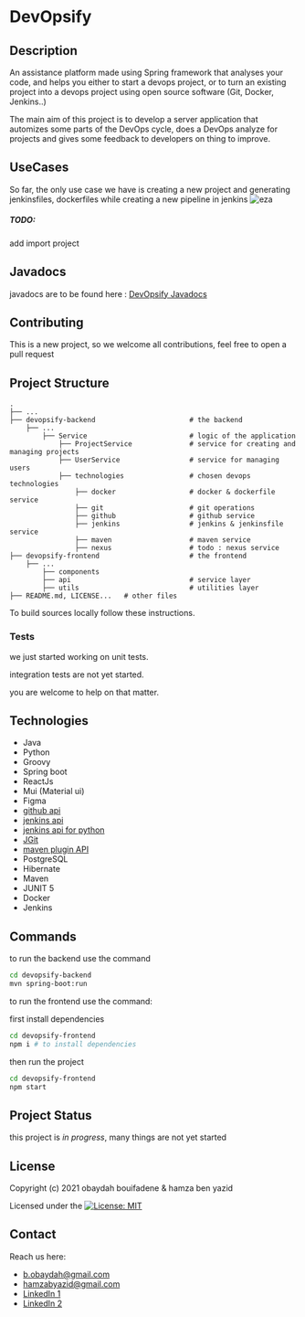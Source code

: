 # DevOpsify

Description
------------
An assistance platform made using Spring framework that analyses your code, and helps you either to start a devops
project, or to turn an existing project into a devops project using open source software (Git, Docker, Jenkins..)

The main aim of this project is to develop a server application that automizes some parts of
the DevOps cycle, does a DevOps analyze for projects and gives some feedback to developers
on thing to improve.

UseCases
------------
So far, the only use case we have is creating a new project and generating jenkinsfiles, dockerfiles while creating a
new pipeline in jenkins
![eza](https://svgshare.com/i/iPw.svg)

##### TODO:

add import project

Javadocs
------------
javadocs are to be found here : [DevOpsify Javadocs](https://oubaydos.github.io/DevOpsify)


Contributing
------------
This is a new project, so we welcome all contributions, feel free to open a pull request

Project Structure
--------

    .
    ├── ...
    ├── devopsify-backend                       # the backend
        ├── ...    
            ├── Service                         # logic of the application
                ├── ProjectService              # service for creating and managing projects
                ├── UserService                 # service for managing users
                ├── technologies                # chosen devops technologies
                    ├── docker                  # docker & dockerfile service 
                    ├── git                     # git operations 
                    ├── github                  # github service 
                    ├── jenkins                 # jenkins & jenkinsfile service 
                    ├── maven                   # maven service 
                    ├── nexus                   # todo : nexus service 
    ├── devopsify-frontend                      # the frontend
        ├── ...      
            ├── components
            ├── api                             # service layer
            ├── utils                           # utilities layer
    ├── README.md, LICENSE...   # other files

To build sources locally follow these instructions.

### Tests

we just started working on unit tests.

integration tests are not yet started.

you are welcome to help on that matter.

Technologies
--------

* Java
* Python
* Groovy
* Spring boot
* ReactJs
* Mui (Material ui)
* Figma
* [github api](https://github.com/hub4j/github-api)
* [jenkins api](https://github.com/cdancy/jenkins-rest)
* [jenkins api for python](https://github.com/joelee2012/api4jenkins)
* [JGit](https://www.eclipse.org/jgit/)
* [maven plugin API](https://maven.apache.org/ref/3.8.6/maven-plugin-api/)
* PostgreSQL
* Hibernate
* Maven
* JUNIT 5
* Docker
* Jenkins

Commands
--------
to run the backend use the command

```bash
cd devopsify-backend
mvn spring-boot:run
```

to run the frontend use the command:

first install dependencies

```bash
cd devopsify-frontend
npm i # to install dependencies
```

then run the project

```bash
cd devopsify-frontend
npm start
```

Project Status
-------
this project is _in progress_, many things are not yet started

License
-------

Copyright (c) 2021 obaydah bouifadene & hamza ben yazid

Licensed under
the [![License: MIT](https://img.shields.io/badge/License-MIT-yellow.svg)](https://opensource.org/licenses/MIT)

Contact
-------
Reach us here:
* b.obaydah@gmail.com
* hamzabyazid@gmail.com
* [LinkedIn 1](https://www.linkedin.com/in/oubaydos)
* [LinkedIn 2](https://www.linkedin.com/in/hamza-benyazid)
